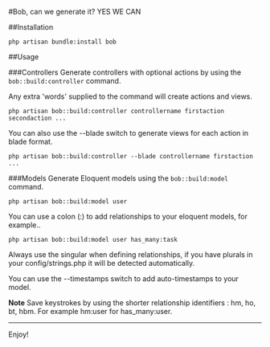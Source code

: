#Bob, can we generate it? YES WE CAN

##Installation

```
php artisan bundle:install bob
```

##Usage

###Controllers
Generate controllers with optional actions by using the `bob::build:controller` command.

Any extra 'words' supplied to the command will create actions and views.

```
php artisan bob::build:controller controllername firstaction secondaction ...
```

You can also use the --blade switch to generate views for each action in blade format.

```
php artisan bob::build:controller --blade controllername firstaction ...
```

###Models
Generate Eloquent models using the `bob::build:model` command.

```
php artisan bob::build:model user
```

You can use a colon (:) to add relationships to your eloquent models, for example..

```
php artisan bob::build:model user has_many:task
```

Always use the singular when defining relationships, if you have plurals in your config/strings.php it will be detected automatically.

You can use the --timestamps switch to add auto-timestamps to your model.

**Note** Save keystrokes by using the shorter relationship identifiers : hm, ho, bt, hbm. For example hm:user for has_many:user.

-----------------

Enjoy!
